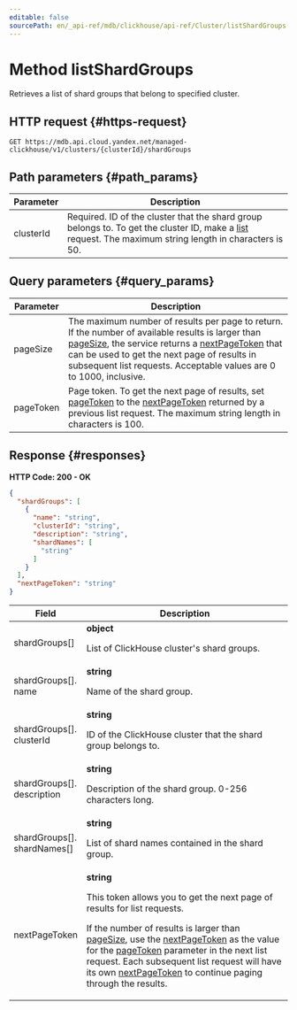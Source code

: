 ```yaml
---
editable: false
sourcePath: en/_api-ref/mdb/clickhouse/api-ref/Cluster/listShardGroups.md
---
```



# Method listShardGroups
Retrieves a list of shard groups that belong to specified cluster.
 

 
## HTTP request {#https-request}
```
GET https://mdb.api.cloud.yandex.net/managed-clickhouse/v1/clusters/{clusterId}/shardGroups
```
 
## Path parameters {#path_params}
 
Parameter | Description
--- | ---
clusterId | Required. ID of the cluster that the shard group belongs to.  To get the cluster ID, make a [list](/docs/managed-clickhouse/api-ref/Cluster/list) request.  The maximum string length in characters is 50.
 
## Query parameters {#query_params}
 
Parameter | Description
--- | ---
pageSize | The maximum number of results per page to return.  If the number of available results is larger than [pageSize](/docs/managed-clickhouse/api-ref/Cluster/listShardGroups#query_params), the service returns a [nextPageToken](/docs/managed-clickhouse/api-ref/Cluster/listShardGroups#responses) that can be used to get the next page of results in subsequent list requests.  Acceptable values are 0 to 1000, inclusive.
pageToken | Page token.  To get the next page of results, set [pageToken](/docs/managed-clickhouse/api-ref/Cluster/listShardGroups#query_params) to the [nextPageToken](/docs/managed-clickhouse/api-ref/Cluster/listShardGroups#responses) returned by a previous list request.  The maximum string length in characters is 100.
 
## Response {#responses}
**HTTP Code: 200 - OK**

```json 
{
  "shardGroups": [
    {
      "name": "string",
      "clusterId": "string",
      "description": "string",
      "shardNames": [
        "string"
      ]
    }
  ],
  "nextPageToken": "string"
}
```

 
Field | Description
--- | ---
shardGroups[] | **object**<br><p>List of ClickHouse cluster's shard groups.</p> 
shardGroups[].<br>name | **string**<br><p>Name of the shard group.</p> 
shardGroups[].<br>clusterId | **string**<br><p>ID of the ClickHouse cluster that the shard group belongs to.</p> 
shardGroups[].<br>description | **string**<br><p>Description of the shard group. 0-256 characters long.</p> 
shardGroups[].<br>shardNames[] | **string**<br><p>List of shard names contained in the shard group.</p> 
nextPageToken | **string**<br><p>This token allows you to get the next page of results for list requests.</p> <p>If the number of results is larger than <a href="/docs/managed-clickhouse/api-ref/Cluster/listShardGroups#query_params">pageSize</a>, use the <a href="/docs/managed-clickhouse/api-ref/Cluster/listShardGroups#responses">nextPageToken</a> as the value for the <a href="/docs/managed-clickhouse/api-ref/Cluster/listShardGroups#query_params">pageToken</a> parameter in the next list request. Each subsequent list request will have its own <a href="/docs/managed-clickhouse/api-ref/Cluster/listShardGroups#responses">nextPageToken</a> to continue paging through the results.</p> 